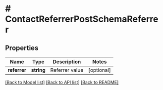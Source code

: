 # # ContactReferrerPostSchemaReferrer

## Properties

Name | Type | Description | Notes
------------ | ------------- | ------------- | -------------
**referrer** | **string** | Referrer value | [optional]

[[Back to Model list]](../../README.md#models) [[Back to API list]](../../README.md#endpoints) [[Back to README]](../../README.md)
